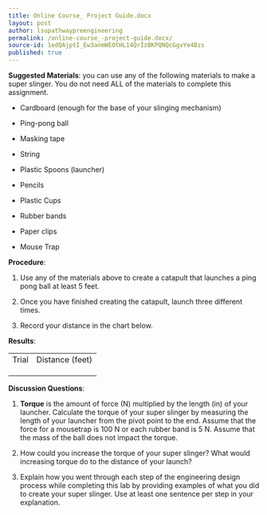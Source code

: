 ```yaml
---
title: Online Course_ Project Guide.docx
layout: post
author: lsupathwaypreengineering
permalink: /online-course_-project-guide.docx/
source-id: 1edQAjptI_Ew3anmWEOtHL14QrIzBKPQNQcGgvYe4Bzs
published: true
---
```

**Suggested Materials**: you can use any of the following materials to make a super slinger. You do not need ALL of the materials to complete this assignment. 

* Cardboard (enough for the base of your slinging mechanism)

* Ping-pong ball

* Masking tape

* String

* Plastic Spoons (launcher)

* Pencils 

* Plastic Cups

* Rubber bands

* Paper clips

* Mouse Trap

**Procedure**:

1. Use any of the materials above to create a catapult that launches a ping pong ball at least 5 feet. 

2. Once you have finished creating the catapult, launch three different times. 

3. Record your distance in the chart below. 

**Results**:

<table>
  <tr>
    <td>Trial </td>
    <td>Distance (feet)</td>
  </tr>
  <tr>
    <td></td>
    <td></td>
  </tr>
  <tr>
    <td></td>
    <td></td>
  </tr>
  <tr>
    <td></td>
    <td></td>
  </tr>
</table>


**Discussion Questions**:

1. **Torque** is the amount of force (N) multiplied by the length (in) of your launcher. Calculate the torque of your super slinger by measuring the length of your launcher from the pivot point to the end. Assume that the force for a mousetrap is 100 N or each rubber band is 5 N. Assume that the mass of the ball does not impact the torque.

2. How could you increase the torque of your super slinger? What would increasing torque do to the distance of your launch?

3. Explain how you went through each step of the engineering design process while completing this lab by providing examples of what you did to create your super slinger. Use at least one sentence per step in your explanation. 

